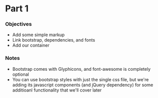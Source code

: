 # Part 1

### Objectives
* Add some simple markup
* Link bootstrap, dependencies, and fonts
* Add our container

### Notes
* Bootstrap comes with Glyphicons, and font-awesome is completely optional
* You can use bootstrap styles with just the single css file, but we're adding its javascript components (and jQuery dependency) for some additioanl functionality that we'll cover later